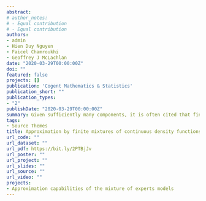 ```yaml
---
abstract: 
# author_notes:
# - Equal contribution
# - Equal contribution
authors:
- admin
- Hien Duy Nguyen
- Faicel Chamroukhi
- Geoffrey J McLachlan
date: "2020-03-29T00:00:00Z"
doi: ""
featured: false
projects: []
publication: 'Cogent Mathematics & Statistics'
publication_short: ""
publication_types:
- "2"
publishDate: "2020-03-29T00:00:00Z"
summary: Given sufficiently many components, it is often cited that finite mixture models can approximate any other probability density function (PDF) to an arbitrary degree of accuracy. Unfortunately, the nature of this approximation result is often left unclear. We prove that finite mixture models constructed from pdfs in C0 can be used to conduct approximation of various classes of approximands in a number of different modes. That is, we prove approximands in C0 can be uniformly approximated, approximands in Cb can be uniformly approximated on compact sets, and approximands in Lp can be approximated with respect to the Lp, for p is larger than 1. Furthermore, we also prove that measurable functions can be approximated, almost everywhere.
tags:
- Source Themes
title: Approximation by finite mixtures of continuous density functions that vanish at infinity
url_code: ""
url_dataset: ""
url_pdf: https://bit.ly/2PTBjJv
url_poster: ""
url_project: ""
url_slides: ""
url_source: ""
url_video: ""
projects:
- Approximation capabilities of the mixture of experts models
---
```

